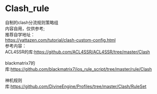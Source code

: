 # Clash_rule
自制的clash分流规则策略组</br>
内容自用，仅供参考;</br>
推荐自学地址：</br>
https://yattazen.com/tutorial/clash-custom-config.html</br>
参考内容：</br>
ACL4SSR的库:https://github.com/ACL4SSR/ACL4SSR/tree/master/Clash</br>
</br>
blackmatrix7的库:https://github.com/blackmatrix7/ios_rule_script/tree/master/rule/Clash</br>
</br>
神机规则库:https://github.com/DivineEngine/Profiles/tree/master/Clash/RuleSet</br>
